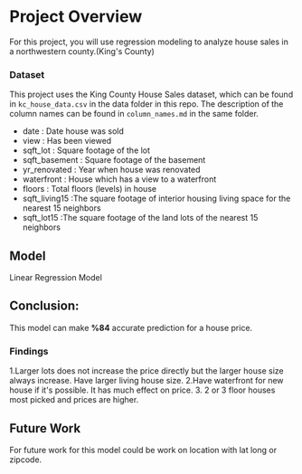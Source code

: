 # Project Overview

For this project, you will use regression modeling to analyze house sales in a northwestern county.(King's County)

### Dataset

This project uses the King County House Sales dataset, which can be found in  `kc_house_data.csv` in the data folder in this repo. The description of the column names can be found in `column_names.md` in the same folder.

* date : Date house was sold 
* view :  Has been viewed  
* sqft_lot :  Square footage of the lot
* sqft_basement : Square footage of the basement
* yr_renovated :  Year when house was renovated
* waterfront : House which has a view to a waterfront
* floors : Total floors (levels) in house
* sqft_living15 :The square footage of interior housing living space for the nearest 15 neighbors 
* sqft_lot15 :The square footage of the land lots of the nearest 15 neighbors

## Model

Linear Regression Model

## Conclusion:

This model can make **%84** accurate prediction for a house price.


### Findings 

1.Larger lots does not increase the price directly but the larger house size always increase. Have larger living house size. 
2.Have waterfront for new house if it's possible. It has much effect on price.
3. 2 or 3 floor houses most picked and prices are higher. 

## Future Work

For future work for this model could be work on location with lat long or zipcode. 